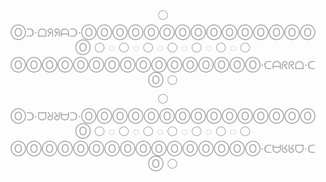 <CENTER>
<FONT SIZE=4>
<A STYLE="TEXT-DECORATION:NONE;COLOR:#A5A5A5" TARGET=_BLANK HREF=http://ARCHIVE.IS/BE.WIKIPEDIA.ORG/wiki/%D1%96%D0%BD%D1%82%D1%83%D1%96%D1%86%D1%8B%D1%8F>⚪</A>
<A STYLE="TEXT-DECORATION:NONE;COLOR:#A5A5A5" TARGET=_BLANK HREF=http://ⓄⓄⓄⓄⓄⓄⓄⓄⓄⓄⓄⓄⓄⓄⓄⓄ.CARRD.CⓄ>Ⓞᑐ·ᗝᖆᖆᗩᑐ·ⓄⓄⓄⓄⓄⓄⓄⓄⓄⓄⓄⓄⓄⓄⓄⓄ</A>
<A STYLE="TEXT-DECORATION:NONE;COLOR:#A5A5A5" TARGET=_BLANK HREF=http://ARCHIVE.IS/BE.WIKIPEDIA.ORG/wiki/%D1%96%D0%BD%D1%82%D1%83%D1%96%D1%86%D1%8B%D1%8F>⚪</A>
<A STYLE="TEXT-DECORATION:NONE;COLOR:#A5A5A5" TARGET=_BLANK HREF=http://GHⓄSTARCHIVE.ⓄRG/search?term=https%3A%2F%2Fmarketplace.visualstudio.com%2Fitems%3FitemName%3DOOOO.O>◌</A>
<A STYLE="TEXT-DECORATION:NONE;COLOR:#A5A5A5" TARGET=_BLANK HREF=http://ARCHIVE.IS/BE.WIKIPEDIA.ORG/wiki/%D1%96%D0%BD%D1%82%D1%83%D1%96%D1%86%D1%8B%D1%8F>⚪</A>
<A STYLE="TEXT-DECORATION:NONE;COLOR:#A5A5A5" TARGET=_BLANK HREF=http://ARCHIVE.IS/MARKETPLACE.VISUALSTUDIO.COM/ITEMS?ITEMNAME=OOOO.O>◌</A>
<A STYLE="TEXT-DECORATION:NONE;COLOR:#A5A5A5" TARGET=_BLANK HREF=http://ARCHIVE.IS/BE.WIKIPEDIA.ORG/wiki/%D1%96%D0%BD%D1%82%D1%83%D1%96%D1%86%D1%8B%D1%8F>⚪</A>
<A STYLE="TEXT-DECORATION:NONE;COLOR:#A5A5A5" TARGET=_BLANK HREF=http://WEB.ARCHIVE.ⓄRG/web/*/MARKETPLACE.VISUALSTUDIO.COM/ITEMS?ITEMNAME=OOOO.O>◌</A>
<A STYLE="TEXT-DECORATION:NONE;COLOR:#A5A5A5" TARGET=_BLANK HREF=http://ARCHIVE.IS/BE.WIKIPEDIA.ORG/wiki/%D1%96%D0%BD%D1%82%D1%83%D1%96%D1%86%D1%8B%D1%8F>⚪</A>
<A STYLE="TEXT-DECORATION:NONE;COLOR:#A5A5A5" TARGET=_BLANK HREF=http://WEB.ARCHIVE.ⓄRG/web/*/MARKETPLACE.VISUALSTUDIO.COM/ITEMS?ITEMNAME=OOOO.O>◌</A>
<A STYLE="TEXT-DECORATION:NONE;COLOR:#A5A5A5" TARGET=_BLANK HREF=http://ARCHIVE.IS/BE.WIKIPEDIA.ORG/wiki/%D1%96%D0%BD%D1%82%D1%83%D1%96%D1%86%D1%8B%D1%8F>⚪</A>
<A STYLE="TEXT-DECORATION:NONE;COLOR:#A5A5A5" TARGET=_BLANK HREF=http://ARCHIVE.IS/MARKETPLACE.VISUALSTUDIO.COM/ITEMS?ITEMNAME=OOOO.O>◌</A>
<A STYLE="TEXT-DECORATION:NONE;COLOR:#A5A5A5" TARGET=_BLANK HREF=http://ARCHIVE.IS/BE.WIKIPEDIA.ORG/wiki/%D1%96%D0%BD%D1%82%D1%83%D1%96%D1%86%D1%8B%D1%8F>⚪</A>
<A STYLE="TEXT-DECORATION:NONE;COLOR:#A5A5A5" TARGET=_BLANK HREF=http://GHⓄSTARCHIVE.ⓄRG/search?term=https%3A%2F%2Fmarketplace.visualstudio.com%2Fitems%3FitemName%3DOOOO.O>◌</A>
<A STYLE="TEXT-DECORATION:NONE;COLOR:#A5A5A5" TARGET=_BLANK HREF=http://ARCHIVE.IS/BE.WIKIPEDIA.ORG/wiki/%D1%96%D0%BD%D1%82%D1%83%D1%96%D1%86%D1%8B%D1%8F>⚪</A>
<A STYLE="TEXT-DECORATION:NONE;COLOR:#A5A5A5" TARGET=_BLANK HREF=http://ⓄⓄⓄⓄⓄⓄⓄⓄⓄⓄⓄⓄⓄⓄⓄⓄ.CARRD.CⓄ>ⓄⓄⓄⓄⓄⓄⓄⓄⓄⓄⓄⓄⓄⓄⓄⓄ·ᑕᗩᖇᖇᗝ·ᑕⓄ</A>
<A STYLE="TEXT-DECORATION:NONE;COLOR:#A5A5A5" TARGET=_BLANK HREF=http://ARCHIVE.IS/BE.WIKIPEDIA.ORG/wiki/%D1%96%D0%BD%D1%82%D1%83%D1%96%D1%86%D1%8B%D1%8F>⚪</A>
<BR>
<A STYLE="TEXT-DECORATION:NONE;COLOR:#A5A5A5" TARGET=_BLANK HREF=http://ARCHIVE.IS/BE.WIKIPEDIA.ORG/wiki/%D1%96%D0%BD%D1%82%D1%83%D1%96%D1%86%D1%8B%D1%8F>⚪</A>
<A STYLE="TEXT-DECORATION:NONE;COLOR:#A5A5A5" TARGET=_BLANK HREF=http://ⓄⓄⓄⓄⓄⓄⓄⓄⓄⓄⓄⓄⓄⓄⓄⓄ.CARRD.CⓄ>Ⓞᑐ·ᗜᖈᖈᗨᑐ·ⓄⓄⓄⓄⓄⓄⓄⓄⓄⓄⓄⓄⓄⓄⓄⓄ</A>
<A STYLE="TEXT-DECORATION:NONE;COLOR:#A5A5A5" TARGET=_BLANK HREF=http://ARCHIVE.IS/BE.WIKIPEDIA.ORG/wiki/%D1%96%D0%BD%D1%82%D1%83%D1%96%D1%86%D1%8B%D1%8F>⚪</A>
<A STYLE="TEXT-DECORATION:NONE;COLOR:#A5A5A5" TARGET=_BLANK HREF=http://GHⓄSTARCHIVE.ⓄRG/search?term=https%3A%2F%2Fmarketplace.visualstudio.com%2Fitems%3FitemName%3DOOOO.O>◌</A>
<A STYLE="TEXT-DECORATION:NONE;COLOR:#A5A5A5" TARGET=_BLANK HREF=http://ARCHIVE.IS/BE.WIKIPEDIA.ORG/wiki/%D1%96%D0%BD%D1%82%D1%83%D1%96%D1%86%D1%8B%D1%8F>⚪</A>
<A STYLE="TEXT-DECORATION:NONE;COLOR:#A5A5A5" TARGET=_BLANK HREF=http://ARCHIVE.IS/MARKETPLACE.VISUALSTUDIO.COM/ITEMS?ITEMNAME=OOOO.O>◌</A>
<A STYLE="TEXT-DECORATION:NONE;COLOR:#A5A5A5" TARGET=_BLANK HREF=http://ARCHIVE.IS/BE.WIKIPEDIA.ORG/wiki/%D1%96%D0%BD%D1%82%D1%83%D1%96%D1%86%D1%8B%D1%8F>⚪</A>
<A STYLE="TEXT-DECORATION:NONE;COLOR:#A5A5A5" TARGET=_BLANK HREF=http://WEB.ARCHIVE.ⓄRG/web/*/MARKETPLACE.VISUALSTUDIO.COM/ITEMS?ITEMNAME=OOOO.O>◌</A>
<A STYLE="TEXT-DECORATION:NONE;COLOR:#A5A5A5" TARGET=_BLANK HREF=http://ARCHIVE.IS/BE.WIKIPEDIA.ORG/wiki/%D1%96%D0%BD%D1%82%D1%83%D1%96%D1%86%D1%8B%D1%8F>⚪</A>
<A STYLE="TEXT-DECORATION:NONE;COLOR:#A5A5A5" TARGET=_BLANK HREF=http://WEB.ARCHIVE.ⓄRG/web/*/MARKETPLACE.VISUALSTUDIO.COM/ITEMS?ITEMNAME=OOOO.O>◌</A>
<A STYLE="TEXT-DECORATION:NONE;COLOR:#A5A5A5" TARGET=_BLANK HREF=http://ARCHIVE.IS/BE.WIKIPEDIA.ORG/wiki/%D1%96%D0%BD%D1%82%D1%83%D1%96%D1%86%D1%8B%D1%8F>⚪</A>
<A STYLE="TEXT-DECORATION:NONE;COLOR:#A5A5A5" TARGET=_BLANK HREF=http://ARCHIVE.IS/MARKETPLACE.VISUALSTUDIO.COM/ITEMS?ITEMNAME=OOOO.O>◌</A>
<A STYLE="TEXT-DECORATION:NONE;COLOR:#A5A5A5" TARGET=_BLANK HREF=http://ARCHIVE.IS/BE.WIKIPEDIA.ORG/wiki/%D1%96%D0%BD%D1%82%D1%83%D1%96%D1%86%D1%8B%D1%8F>⚪</A>
<A STYLE="TEXT-DECORATION:NONE;COLOR:#A5A5A5" TARGET=_BLANK HREF=http://GHⓄSTARCHIVE.ⓄRG/search?term=https%3A%2F%2Fmarketplace.visualstudio.com%2Fitems%3FitemName%3DOOOO.O>◌</A>
<A STYLE="TEXT-DECORATION:NONE;COLOR:#A5A5A5" TARGET=_BLANK HREF=http://ARCHIVE.IS/BE.WIKIPEDIA.ORG/wiki/%D1%96%D0%BD%D1%82%D1%83%D1%96%D1%86%D1%8B%D1%8F>⚪</A>
<A STYLE="TEXT-DECORATION:NONE;COLOR:#A5A5A5" TARGET=_BLANK HREF=http://ⓄⓄⓄⓄⓄⓄⓄⓄⓄⓄⓄⓄⓄⓄⓄⓄ.CARRD.CⓄ>ⓄⓄⓄⓄⓄⓄⓄⓄⓄⓄⓄⓄⓄⓄⓄⓄ·ᑕᗨᖉᖉᗜ·ᑕⓄ</A>
<A STYLE="TEXT-DECORATION:NONE;COLOR:#A5A5A5" TARGET=_BLANK HREF=http://ARCHIVE.IS/BE.WIKIPEDIA.ORG/wiki/%D1%96%D0%BD%D1%82%D1%83%D1%96%D1%86%D1%8B%D1%8F>⚪</A>
</FONT>
</CENTER>